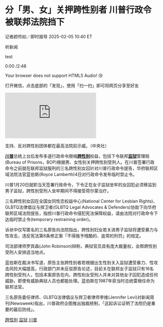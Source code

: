 # 分「男、女」关押跨性别者 川普行政令被联邦法院挡下

记者颜伶如／即时报导 2025-02-05 10:40 ET

听新闻

test

0:00 /2:48

Your browser does not support HTML5 Audio! 😢

打开微信，点击底部的「发现」，使用「扫一扫」即可将网页分享至好友

![支持、反对跨性别团体都在最高法院前示威。（中央社）](https://pgw.worldjournal.com/gw/photo.php?u=https://uc.udn.com.tw/photo/wj/realtime/2025/02/05/31444915.jpg&x=0&y=0&sw=0&sh=0&sl=W&fw=800&exp=3600&q=75)

支持、反对跨性别团体都在最高法院前示威。（中央社）

[**川普**](https://www.worldjournal.com/search/tagging/8877/%E5%B7%9D%E6%99%AE?zh-cn)总统上台后发布多道行政命令限缩[**跨性别**](https://www.worldjournal.com/search/tagging/8877/%E8%B7%A8%E6%80%A7%E5%88%AB?zh-cn)权益，包括下令联邦[**监狱**](https://www.worldjournal.com/search/tagging/8877/%E7%9B%91%E7%8B%B1?zh-cn)管理局(Bureau of Prisons，BOP)根据男、女性别关押跨性别受刑人。在川普签署行政命令之前就在联邦监狱服刑的三名跨性别女囚针对川普行政命令提告，华府联邦区域法院法官蓝伯斯(Royce Lamberth)4日对行政命令发布临时禁止令。

川普1月20日就职当天签署行政命令，下令正在女子监狱坐牢的女囚犯必须移监到男子监狱，跨性别受刑人坐牢期间不得接受荷尔蒙治疗。

三名跨性别女囚在全国女同性恋权益中心(National Center for Lesbian Rights)、GLBTQ法律倡议与捍卫者(GLBTQ Legal Advocates & Defenders)协助下向华府联邦区域法院提告，指控川普行政命令侵犯宪法保障权益，请由法院对行政命令下达临时禁止令(temporary restraining order)。

诉状中仅写匿名的三名原告向法院指出，跨性别妇女若关进男子监狱将遭受暴力与性攻击，违反宪法第8条修正案「不得施予残酷的、逾常的刑罚」的规定。

司法部律师罗宾森(John Robinson)辩称，典狱官员具有庞大裁量权，会帮跨性别受刑人安排适当地点。

蓝伯斯在裁决书写道，原告主张跨性别者若根据出生性别关入监狱遭受暴力、性攻击风险大幅提高，行政部门并未反驳原告论述，目前关在联邦女子监狱只有16名跨性别受刑人，包括本案原告在内，跨性别女受刑人并未对其他女子囚犯造成任何威胁，即使有威胁典狱人员也都能处理。蓝伯斯在1987年获当时总统雷根任命为联邦法官。

三名原告委任律师、GLBTQ法律倡议与捍卫者律师李维(Jennifer Levi)对新闻周刊(Newsweek)指出，川普政府企图推出独裁统制，「这起诉讼证明了法院仍是重要的最后防线」。

[跨性别](https://www.worldjournal.com/search/tagging/8877/%E8%B7%A8%E6%80%A7%E5%88%AB?zh-cn) [监狱](https://www.worldjournal.com/search/tagging/8877/%E7%9B%91%E7%8B%B1?zh-cn) [川普](https://www.worldjournal.com/search/tagging/8877/%E5%B7%9D%E6%99%AE?zh-cn)
